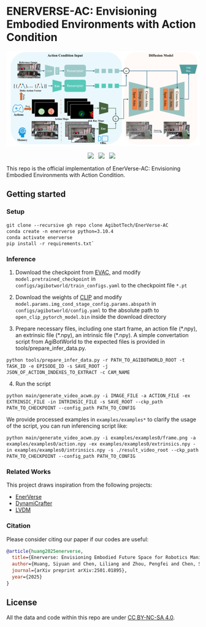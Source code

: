 # ENERVERSE-AC: Envisioning Embodied Environments with Action Condition

<div id="top" align="center">

![Framework](imgs/overview.png)

 <a href='https://arxiv.org/abs/2501.01895'><img src='https://img.shields.io/badge/arXiv-2501.01895-b31b1b.svg'></a> &nbsp; <a href='https://sites.google.com/view/enerverse'><img src='https://img.shields.io/badge/Site-EnerVerse-blue'></a> &nbsp;  <a href='https://huggingface.co/agibot-world/EnerVerse-AC'><img src='https://img.shields.io/badge/%F0%9F%A4%97%20Hugging%20Face-Weight-blue'></a> &nbsp;


</div>

This repo is the official implementation of EnerVerse-AC: Envisioning Embodied Environments with Action Condition.


## Getting started


### Setup
```
git clone --recursive gh repo clone AgibotTech/EnerVerse-AC
conda create -n enerverse python=3.10.4
conda activate enerverse
pip install -r requirements.txt`
```

### Inference

1. Download the checkpoint from [EVAC](https://huggingface.co/agibot-world/EnerVerse-AC), and modify ``model.pretrained_checkpoint`` in ``configs/agibotworld/train_configs.yaml`` to the checkpoint file ``*.pt``

2. Download the weights of [CLIP](https://huggingface.co/laion/CLIP-ViT-H-14-laion2B-s32B-b79K) and modify ``model.params.img_cond_stage_config.params.abspath`` in ``configs/agibotworld/config.yaml`` to the absolute path to ``open_clip_pytorch_model.bin`` inside the download directory

3. Prepare necessary files, including one start frame, an action file (\*.npy), an extrinsic file (\*.npy), an intrinsic file (\*.npy). A simple convertation script from AgiBotWorld to the expected files is provided in tools/prepare_infer_data.py.

```
python tools/prepare_infer_data.py -r PATH_TO_AGIBOTWORLD_ROOT -t TASK_ID -e EPISODE_ID -s SAVE_ROOT -j JSON_OF_ACTION_INDEXES_TO_EXTRACT -c CAM_NAME
```

4. Run the script

```
python main/generate_video_acwm.py -i IMAGE_FILE -a ACTION_FILE -ex EXTRINSIC_FILE -in INTRINSIC_FILE -s SAVE_ROOT --ckp_path PATH_TO_CHECKPOINT --config_path PATH_TO_CONFIG
```

We provide processed examples in ``examples/examples*`` to clarify the usage of the script, you can run inferencing script like:
```
python main/generate_video_acwm.py -i examples/examples0/frame.png -a examples/examples0/action.npy -ex examples/examples0/extrinsics.npy -in examples/examples0/intrinsics.npy -s ./result_video_root --ckp_path PATH_TO_CHECKPOINT --config_path PATH_TO_CONFIG
```


### Related Works
This project draws inspiration from the following projects:
- [EnerVerse](https://sites.google.com/view/enerverse)
- [DynamiCrafter](https://github.com/Doubiiu/DynamiCrafter)
- [LVDM](https://github.com/YingqingHe/LVDM)



### Citation
Please consider citing our paper if our codes are useful:
```bib
@article{huang2025enerverse,
  title={Enerverse: Envisioning Embodied Future Space for Robotics Manipulation},
  author={Huang, Siyuan and Chen, Liliang and Zhou, Pengfei and Chen, Shengcong and Jiang, Zhengkai and Hu, Yue and Liao, Yue and Gao, Peng and Li, Hongsheng and Yao, Maoqing and others},
  journal={arXiv preprint arXiv:2501.01895},
  year={2025}
}
```


## License
All the data and code within this repo are under [CC BY-NC-SA 4.0](https://creativecommons.org/licenses/by-nc-sa/4.0/).
